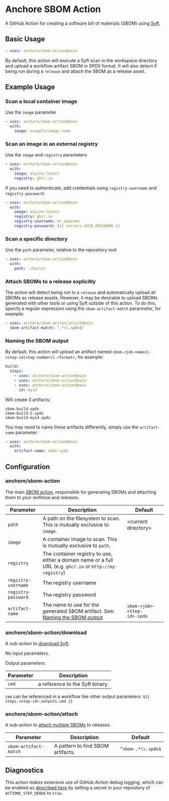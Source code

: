 # Anchore SBOM Action

A GitHub Action for creating a software bill of materials (SBOM)
using [Syft](https://github.com/anchore/syft).

## Basic Usage

```yaml
- uses: anchore/sbom-action@main
```

By default, this action will execute a Syft scan in the workspace directory
and upload a workflow artifact SBOM in SPDX format. It will also detect
if being run during a `release` and attach the SBOM
as a release asset.

## Example Usage

### Scan a local container image

Use the `image` parameter

```yaml
- uses: anchore/sbom-action@main
  with:
    image: example/image_name
```

### Scan an image in an external registry

Use the `image` and `registry` parameters

```yaml
- uses: anchore/sbom-action@main
  with:
    image: alpine:latest
    registry: ghcr.io
```

If you need to authenticate, add credentials using
`registry-username` and `registry-password`:

```yaml
- uses: anchore/sbom-action@main
  with:
    image: alpine:latest
    registry: ghcr.io
    registry-username: mr_awesome
    registry-password: ${{ secrets.GHCR_PASSWORD }}
```

### Scan a specific directory

Use the `path` parameter, relative to the repository root

```yaml
- uses: anchore/sbom-action@main
  with:
    path: ./build/
```

### Attach SBOMs to a release explicitly

The action will detect being run in a `release` and
automatically upload all SBOMs as release assets. However,
it may be desirable to upload SBOMs generated with other tools or using Syft
outside of this action. To do this, specify a regular expression using
the `sbom-artifact-match` pararmeter, for example:

```yaml
- uses: anchore/sbom-action/attach@main
  sbom-artifact-match: ".*\\.spdx$"
```

### Naming the SBOM output

By default, this action will upload an artifact named
`sbom-<job-name>[-<step-id|step-number>].<format>`, for
example:

```yaml
build:
  steps:
    - uses: anchore/sbom-action@main
    - uses: anchore/sbom-action@main
    - uses: anchore/sbom-action@main
      id: myid
```

Will create 3 artifacts:

```text
sbom-build.spdx
sbom-build-2.spdx
sbom-build-myid.spdx
```

You may need to name these artifacts differently, simply
use the `artifact-name` parameter:

```yaml
- uses: anchore/sbom-action@main
  with:
    artifact-name: sbom.spdx
```

## Configuration

### anchore/sbom-action

The main [SBOM action](action.yml), responsible for generating SBOMs
and attaching them to your wofklow and releases.

| Parameter           | Description                                                                                                | Default                     |
| ------------------- | ---------------------------------------------------------------------------------------------------------- | --------------------------- |
| `path`              | A path on the filesystem to scan. This is mutually exclusive to `image`.                                   | \<current directory>        |
| `image`             | A container image to scan. This is mutually exclusive to `path`.                                           |
| `registry`          | The container registry to use, either a domain name or a full URL (e.g. `ghcr.io` or `http://my-registry`) |
| `registry-username` | The registry username                                                                                      |
| `registry-password` | The registry password                                                                                      |
| `artifact-name`     | The name to use for the generated SBOM artifact. See: [Naming the SBOM output](#naming-the-sbom-output)    | `sbom-<job>-<step-id>.spdx` |

### anchore/sbom-action/download

A sub-action to [download Syft](download/action.yml).

No input parameters.

Output parameters:

| Parameter | Description                     |
| --------- | ------------------------------- |
| `cmd`     | a reference to the Syft binary. |

`cmd` can be referenced in a workflow like other output parameters:
`${{ steps.<step-id>.outputs.cmd }}`

### anchore/sbom-action/attach

A sub-action to [attach multiple SBOMs](attach/action.yml) to releases.

| Parameter             | Description                       | Default            |
| --------------------- | --------------------------------- | ------------------ |
| `sbom-artifact-match` | A pattern to find SBOM artifacts. | `^sbom-.*\\.spdx$` |

## Diagnostics

This action makes extensive use of GitHub Action debug logging,
which can be enabled as [described here](https://github.com/actions/toolkit/blob/master/docs/action-debugging.md)
by setting a secret in your repository of `ACTIONS_STEP_DEBUG` to `true`.
